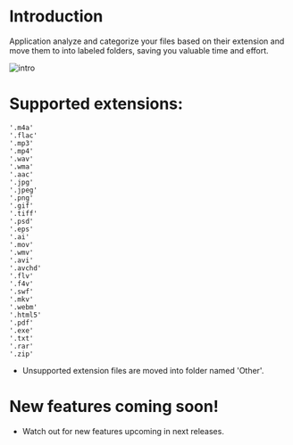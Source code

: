 # Introduction
Application analyze and categorize your files based on their extension and move them to into labeled folders, saving you valuable time and effort.


![intro](https://github.com/Adolsik/File-Organizer/assets/75134645/c8cb8251-9ced-429d-8cde-d48479e6df80)
# Supported extensions:
    '.m4a'
    '.flac'
    '.mp3'
    '.mp4'
    '.wav'
    '.wma' 
    '.aac' 
    '.jpg'
    '.jpeg'
    '.png' 
    '.gif' 
    '.tiff'
    '.psd' 
    '.eps' 
    '.ai' 
    '.mov' 
    '.wmv' 
    '.avi' 
    '.avchd' 
    '.flv' 
    '.f4v' 
    '.swf' 
    '.mkv' 
    '.webm'
    '.html5'
    '.pdf' 
    '.exe' 
    '.txt' 
    '.rar' 
    '.zip'
- Unsupported extension files are moved into folder named 'Other'.
# New features coming soon!
- Watch out for new features upcoming in next releases.
